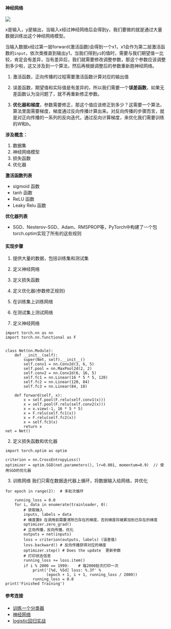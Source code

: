 #### 神经网络
![](https://files.mdnice.com/user/4251/e093d40a-6e66-43db-90b5-0bf14ab7d5d6.png)

x是输入，y是输出，当输入x经过神经网络后会得到y，我们要做的就是通过大量数据训练出这个神经网络模型。

当输入数据x经过第一层forward(激活函数)会得到一个x1，x1会作为第二层激活函数的`input`，依次类推直到输出y1，当我们得到`y1`的值时，需要与我们期望值一比较，肯定会有差异，当有差异后，我们就需要修改调整参数，那这个参数应该调整到多少啦，这又涉及到一个算法，然后再根据调整后的参数重新跑神经网络。

1. 激活函数，正向传播的过程需要激活函数计算对应的输出值

2. 误差函数，期望值和实际值是有差异的，所以我们需要一个**误差函数**，如果无差函数认为没问题了，就不再重新修正参数。

3. **优化器和梯度**，参数需要修正，那这个值应该修正到多少？这需要一个算法，算法里面需要梯度，梯度通过反向传播计算出来。对反向传播的步骤而言，就是对正向传播的一系列的反向迭代，通过反向计算梯度，来优化我们需要训练的$W$和$b$。

**涉及概念：**
1. 数据集
2. 神经网络模型
3. 损失函数
4. 优化器

**激活函数列表**
-  sigmoid 函数
-  tanh 函数
-  ReLU 函数
-  Leaky Relu 函数

**优化器列表**
- SGD、Nesterov-SGD、Adam、RMSPROP等，PyTorch中构建了一个包torch.optim实现了所有的这些规则

#### 实现步骤

1. 提供大量的数据，包括训练集和测试集
2. 定义神经网络
3. 定义损失函数
4. 定义优化器(参数修正规则)
5. 在训练集上训练网络
6. 在测试集上测试网络

1. 定义神经网络
```
import torch.nn as nn
import torch.nn.functional as F


class Net(nn.Module):
    def __init__(self):
        super(Net, self).__init__()
        self.conv1 = nn.Conv2d(3, 6, 5)
        self.pool = nn.MaxPool2d(2, 2)
        self.conv2 = nn.Conv2d(6, 16, 5)
        self.fc1 = nn.Linear(16 * 5 * 5, 120)
        self.fc2 = nn.Linear(120, 84)
        self.fc3 = nn.Linear(84, 10)

    def forward(self, x):
        x = self.pool(F.relu(self.conv1(x)))
        x = self.pool(F.relu(self.conv2(x)))
        x = x.view(-1, 16 * 5 * 5)
        x = F.relu(self.fc1(x))
        x = F.relu(self.fc2(x))
        x = self.fc3(x)
        return x
net = Net()
```
2. 定义损失函数和优化器
```
import torch.optim as optim

criterion = nn.CrossEntropyLoss()
optimizer = optim.SGD(net.parameters(), lr=0.001, momentum=0.9)  // 使用SGD的优化器
```

3. 训练网络 
我们只需在数据迭代器上循环，将数据输入给网络，并优化
```
for epoch in range(2):  # 多批次循环

    running_loss = 0.0
    for i, data in enumerate(trainloader, 0):
        # 获取输入
        inputs, labels = data
        # 梯度置0 在调用前需要清除已存在的梯度，否则梯度将被累加到已存在的梯度  
        optimizer.zero_grad()
        # 正向传播，反向传播，优化
        outputs = net(inputs)
        loss = criterion(outputs, labels) (误差值)
        loss.backward() # 反向传播获得对应的梯度
        optimizer.step() # Does the update  更新参数
        # 打印状态信息
        running_loss += loss.item() 
        if i % 2000 == 1999:    # 每2000批次打印一次
            print('[%d, %5d] loss: %.3f' %
                  (epoch + 1, i + 1, running_loss / 2000))
            running_loss = 0.0
print('Finished Training')
```
#### 参考连接

- [训练一个分类器](https://github.com/zergtant/pytorch-handbook/blob/master/chapter1/4_cifar10_tutorial.ipynb)
- [神经网络](https://github.com/zergtant/pytorch-handbook/blob/master/chapter1/3_neural_networks_tutorial.ipynb)
- [logistic回归实战](https://github.com/zergtant/pytorch-handbook/blob/master/chapter3/3.1-logistic-regression.ipynb)

